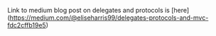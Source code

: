 Link to medium blog post on delegates and protocols is [here] (https://medium.com/@eliseharris99/delegates-protocols-and-mvc-fdc2cffb19e5)